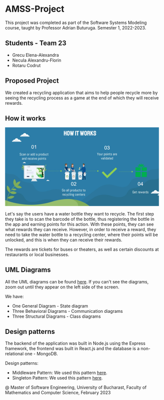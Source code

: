 # AMSS-Project
This project was completed as part of the Software Systems Modeling course, taught by Professor Adrian Buturuga. Semester 1, 2022-2023.

## Students - Team 23 
- Grecu Elena-Alexandra
- Necula Alexandru-Florin
- Rotaru Codrut


## Proposed Project
 We created a recycling application that aims to help people recycle more by seeing the recycling process as a game at the end of which they will receive rewards.

 ## How it works
 ![image](https://github.com/alexandragrecu/AMSS-Project/blob/main/how_it_works.jpeg)

 Let's say the users have a water bottle they want to recycle. The first step they take is to scan the barcode of the bottle, thus registering the bottle in the app and earning points for this action. With these points, they can see what rewards they can receive. However, in order to receive a reward, they need to take the water bottle to a recycling center, where their points will be unlocked, and this is when they can receive their rewards.

  The rewards are tickets for buses or theaters, as well as certain discounts at restaurants or local businesses.

## UML Diagrams
All the UML diagrams can be found [here](https://miro.com/app/board/o9J_le1A484=/?share_link_id=783683109578). 
If you can't see the diagrams, zoom out until they appear on the left side of the screen. 

We have:
- One General Diagram - State diagram
- Three Behavioral Diagrams - Communication diagrams
- Three Structural Diagrams - Class diagrams 


## Design patterns
The backend of the application was built in Node.js using the Express framework, the frontend was built in React.js and the database is a non-relational one - MongoDB.

Design patterns:
- Middleware Pattern: We used this pattern [here](https://github.com/alexandragrecu/AMSS-Project/blob/main/backend/controllers/authController.js).
- Singleton Pattern: We used this pattern [here](https://github.com/alexandragrecu/AMSS-Project/blob/main/backend/server.js).



@ Master of Software Engineering, University of Bucharast, Faculty of Mathematics and Computer Science, February 2023
